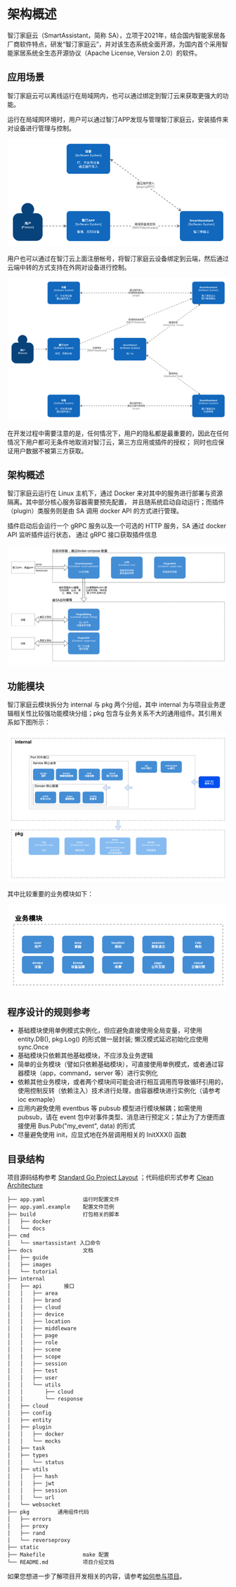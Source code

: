 # 架构概述

智汀家庭云（SmartAssistant，简称 SA），立项于2021年，结合国内智能家居各厂商软件特点，研发“智汀家庭云”，并对该生态系统全面开源，为国内首个采用智能家居系统全生态开源协议（Apache License, Version 2.0）的软件。

## 应用场景

智汀家庭云可以离线运行在局域网内，也可以通过绑定到智汀云来获取更强大的功能。

运行在局域网环境时，用户可以通过智汀APP发现与管理智汀家庭云，安装插件来对设备进行管理与控制。

![局域网场景](../images/zhiting_lan.png)

用户也可以通过在智汀云上面注册帐号，将智汀家庭云设备绑定到云端，然后通过云端中转的方式支持在外网对设备进行控制。

![云端场景](../images/zhiting_cloud.png)

在开发过程中需要注意的是，任何情况下，用户的隐私都是最重要的，因此在任何情况下用户都可无条件地取消对智汀云，第三方应用或插件的授权；
同时也应保证用户数据不被第三方获取。

## 架构概述

智汀家庭云运行在 Linux 主机下，通过 Docker 来对其中的服务进行部署与资源隔离。其中部分核心服务容器需要预先配置，
并且随系统启动自动运行；而插件（plugin）类服务则是由 SA 调用 docker API 的方式进行管理。

插件启动后会运行一个 gRPC 服务以及一个可选的 HTTP 服务，SA 通过 docker API 监听插件运行状态，
通过 gRPC 接口获取插件信息

![架构概述](../images/smartassistant_architecture.png)

## 功能模块

智汀家庭云模块拆分为 internal 与 pkg 两个分组，其中 internal 为与项目业务逻辑相关性比较强功能模块分组；pkg 包含与业务关系不大的通用组件。其引用关系如下图所示：

![模块](../images/smartassistant_modules.png)

其中比较重要的业务模块如下：

![业务模块](../images/smartassistant_business.png)

## 程序设计的规则参考

* 基础模块使用单例模式实例化，但应避免直接使用全局变量，可使用 entity.DB(), pkg.Log() 的形式做一层封装; 懒汉模式延迟初始化应使用 sync.Once
* 基础模块只依赖其他基础模块，不应涉及业务逻辑
* 简单的业务模块（譬如只依赖基础模块），可直接使用单例模式，或者通过容器模块（app，command，server 等）进行实例化
* 依赖其他业务模块，或者两个模块间可能会进行相互调用而导致循环引用的，使用控制反转（依赖注入）技术进行处理，由容器模块进行实例化（请参考 ioc exmaple）
* 应用内避免使用 eventbus 等 pubsub 模型进行模块解耦；如需使用 pubsub，请在 event 包中对事件类型、消息进行预定义；禁止为了方便而直接使用 Bus.Pub("my_event", data) 的形式
* 尽量避免使用 init，应显式地在外层调用相关的 InitXXX() 函数

## 目录结构

项目源码结构参考 [Standard Go Project Layout](https://github.com/golang-standards/project-layout) ；代码组织形式参考 [Clean Architecture]()

```text
├── app.yaml            运行时配置文件
├── app.yaml.example    配置文件范例
├── build               打包相关的脚本
│   ├── docker
│   └── docs
├── cmd
│   └── smartassistant 入口命令
├── docs                文档
│   ├── guide
│   ├── images
│   └── tutorial
├── internal
│   ├── api       接口
│   │   ├── area
│   │   ├── brand
│   │   ├── cloud
│   │   ├── device
│   │   ├── location
│   │   ├── middleware
│   │   ├── page
│   │   ├── role
│   │   ├── scene
│   │   ├── scope
│   │   ├── session
│   │   ├── test
│   │   ├── user
│   │   └── utils
│   │       ├── cloud
│   │       └── response
│   ├── cloud
│   ├── config
│   ├── entity
│   ├── plugin
│   │   ├── docker
│   │   └── mocks
│   ├── task
│   ├── types
│   │   └── status
│   ├── utils
│   │   ├── hash
│   │   ├── jwt
│   │   ├── session
│   │   └── url
│   └── websocket
├── pkg         通用组件代码
│   ├── errors
│   ├── proxy
│   ├── rand
│   └── reverseproxy
├── static
├── Makefile            make 配置
└── README.md           项目介绍文档
```

如果您想进一步了解项目开发相关的内容，请参考[如何参与项目](./contributing.md)。

